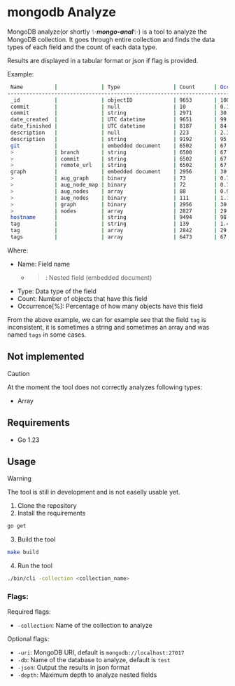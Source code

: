 # mongodb Analyze

MongoDB analyze(or shortly ✨***mongo-anal***✨) is a tool to analyze the MongoDB collection.
It goes through entire collection and finds the data types of each field and the count of each data type.

Results are displayed in a tabular format or json if flag is provided.

Example:
```bash
 Name          |              | Type                 | Count      | Occurrence[%]
-------------------------------------------------------------------------------------
 _id           |              | objectID             | 9653       | 100.00
 commit        |              | null                 | 10         | 0.10
 commit        |              | string               | 2971       | 30.78
 date_created  |              | UTC datetime         | 9651       | 99.98
 date_finished |              | UTC datetime         | 8187       | 84.81
 description   |              | null                 | 223        | 2.31
 description   |              | string               | 9192       | 95.22
 git           |              | embedded document    | 6502       | 67.36
 >             | branch       | string               | 6500       | 67.34
 >             | commit       | string               | 6502       | 67.36
 >             | remote_url   | string               | 6502       | 67.36
 graph         |              | embedded document    | 2956       | 30.62
 >             | aug_graph    | binary               | 73         | 0.76
 >             | aug_node_map | binary               | 72         | 0.75
 >             | aug_nodes    | array                | 88         | 0.91
 >             | aug_nodes    | binary               | 111        | 1.15
 >             | graph        | binary               | 2956       | 30.62
 >             | nodes        | array                | 2827       | 29.29
 hostname      |              | string               | 9494       | 98.35
 tag           |              | string               | 139        | 1.44
 tag           |              | array                | 2842       | 29.44
 tags          |              | array                | 6473       | 67.06
```
Where:
- Name: Field name
   - >: Nested field (embedded document)
- Type: Data type of the field
- Count: Number of objects that have this field
- Occurrence[%]: Percentage of how many objects have this field

From the above example, we can for example see that the field `tag` is inconsistent, it is sometimes a string and sometimes an array and was named `tags` in some cases.

## Not implemented
> [!CAUTION]
> At the moment the tool does not correctly analyzes following types:
> - Array

## Requirements
- Go 1.23

## Usage
> [!WARNING]
> The tool is still in development and is not easelly usable yet.

1. Clone the repository
2. Install the requirements
```bash
go get
```
3. Build the tool
```bash
make build
```
4. Run the tool
```bash
./bin/cli -collection <collection_name>
```

### Flags:

Required flags:
- `-collection`: Name of the collection to analyze

Optional flags:
- `-uri`: MongoDB URI, default is `mongodb://localhost:27017`
- `-db`: Name of the database to analyze, default is `test`
- `-json`: Output the results in json format
- `-depth`: Maximum depth to analyze nested fields

